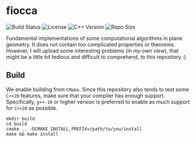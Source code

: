 # fiocca
![Build Status](https://img.shields.io/travis/enzoleo/fiocca.svg?style=flat-square)
![License](https://img.shields.io/github/license/enzoleo/fiocca.svg?color=black&style=flat-square)
![C++ Version](https://img.shields.io/badge/C++-20-pink.svg?style=flat-square&logo=c%2B%2B)
![Repo Size](https://img.shields.io/github/repo-size/enzoleo/fiocca.svg?style=flat-square)

Fundamental implementations of some computational algorithms in plane geometry. It does not contain too complicated properties or theorems. However, I will upload some interesting problems (*in my own view*), that might be a little bit tedious and difficult to comprehend, to this repository :)

## Build

We enable building from `CMake`. Since this repository also tends to test some `C++20` features, make sure that your compiler has enough support. Specifically, `g++-10` or higher version is preferred to enable as much support for `C++20` as possible.

```shell
mkdir build
cd build
cmake .. -DCMAKE_INSTALL_PREFIX=/path/to/you/install
make && make install
```

